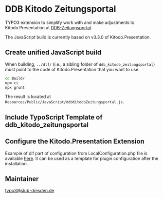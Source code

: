 # DDB Kitodo Zeitungsportal

TYPO3 extension to simplify work with and make adjustments to Kitodo.Presentation at [DDB-Zeitungsportal](https://www.deutsche-digitale-bibliothek.de/newspaper/).

The JavaScript build is currently based on v3.3.0 of Kitodo.Presentation.

## Create unified JavaScript build

When building, `../dlf/` (i.e., a sibling folder of `ddb_kitodo_zeitungsportal`) must point to the code of Kitodo.Presentation that you want to use.

```bash
cd Build/
npm ci
npx grunt
```

The result is located at `Resources/Public/JavaScript/ddbKitodoZeitungsportal.js`.

## Include TypoScript Template of ddb_kitodo_zeitungsportal

## Configure the Kitodo.Presentation Extension

Example of dlf part of configuration from LocalConfiguration.php file is available [here](Documentation/LocalConfiguration.md). It can be used as a template for plugin configuration after the installation.

## Maintainer
typo3@slub-dresden.de
